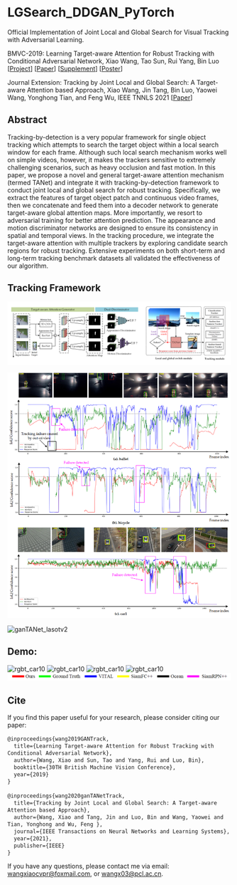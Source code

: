 # LGSearch_DDGAN_PyTorch 

Official Implementation of Joint Local and Global Search for Visual Tracking with Adversarial Learning. 

BMVC-2019: Learning Target-aware Attention for Robust Tracking with Conditional Adversarial Network, Xiao Wang, Tao Sun,  Rui Yang, Bin Luo [[Project](https://sites.google.com/view/globalattentiontracking/home)] [[Paper](https://bmvc2019.org/wp-content/uploads/papers/0562-paper.pdf)] [[Supplement](https://bmvc2019.org/wp-content/uploads/papers/0562-supplementary.pdf)] [[Poster](https://drive.google.com/file/d/1BYxTYnxYKjPv8Hu7EjwzgLlcbCjNg-Z2/view)]  


Journal Extension: Tracking by Joint Local and Global Search: A Target-aware Attention based Approach, Xiao Wang, Jin Tang, Bin Luo, Yaowei Wang, Yonghong Tian, and Feng Wu, IEEE TNNLS 2021 [[Paper]()]  

## Abstract 
Tracking-by-detection is a very popular framework for single object tracking which attempts to search the target object within a local search window for each frame. Although such local search mechanism works well on simple videos, however, it makes the trackers sensitive to extremely challenging scenarios, such as heavy occlusion and fast motion. In this paper, we propose a novel and general target-aware attention mechanism (termed TANet) and integrate it with tracking-by-detection framework to conduct joint local and global search for robust tracking. Specifically, we extract the features of target object patch and continuous video frames, then we concatenate and feed them into a decoder network to generate target-aware global attention maps. More importantly, we resort to adversarial training for better attention prediction. The appearance and motion discriminator networks are designed to ensure its consistency in spatial and temporal views. In the tracking procedure, we integrate the target-aware attention with multiple trackers by exploring candidate search regions for robust tracking. Extensive experiments on both short-term and long-term tracking benchmark datasets all validated the effectiveness of our algorithm. 


## Tracking Framework 
![rgbt_car10](https://github.com/wangxiao5791509/LGSearch_DDGAN_PyTorch/blob/master/pipeline.png) 

![rgbt_car10](https://github.com/wangxiao5791509/LGSearch_DDGAN_PyTorch/blob/master/iou_plot_all.png) 

![ganTANet_lasotv2](https://user-images.githubusercontent.com/12805786/119231068-8a2ecc80-bb51-11eb-85f1-61a7335f1c5f.png)




## Demo:
![rgbt_car10](https://github.com/wangxiao5791509/LGSearch_DDGAN_PyTorch/blob/master/demo_1.gif) 
![rgbt_car10](https://github.com/wangxiao5791509/LGSearch_DDGAN_PyTorch/blob/master/demo_2.gif) 
![rgbt_car10](https://github.com/wangxiao5791509/LGSearch_DDGAN_PyTorch/blob/master/demo_3.gif) 
![rgbt_car10](https://github.com/wangxiao5791509/LGSearch_DDGAN_PyTorch/blob/master/demo_4.gif) 
![rgbt_car10](https://github.com/wangxiao5791509/LGSearch_DDGAN_PyTorch/blob/master/label.png) 


## Cite 

If you find this paper useful for your research, please consider citing our paper:
~~~
@inproceedings{wang2019GANTrack,
  title={Learning Target-aware Attention for Robust Tracking with Conditional Adversarial Network},
  author={Wang, Xiao and Sun, Tao and Yang, Rui and Luo, Bin},
  booktitle={30TH British Machine Vision Conference},
  year={2019}
} 

@inproceedings{wang2020ganTANetTrack,
  title={Tracking by Joint Local and Global Search: A Target-aware Attention based Approach},
  author={Wang, Xiao and Tang, Jin and Luo, Bin and Wang, Yaowei and Tian, Yonghong and Wu, Feng },
  journal={IEEE Transactions on Neural Networks and Learning Systems},
  year={2021},
  publisher={IEEE}
} 
~~~

If you have any questions, please contact me via email: wangxiaocvpr@foxmail.com, or wangx03@pcl.ac.cn. 



